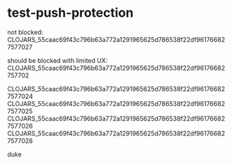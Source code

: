 # test-push-protection

not blocked: CLOJARS_55caac69f43c796b63a772a1291965625d786538f22df961766827577027

should be blocked with limited UX: CLOJARS_55caac69f43c796b63a772a1291965625d786538f22df96176682757702

CLOJARS_55caac69f43c796b63a772a1291965625d786538f22df961766827577024
CLOJARS_55caac69f43c796b63a772a1291965625d786538f22df961766827577025
CLOJARS_55caac69f43c796b63a772a1291965625d786538f22df961766827577026
CLOJARS_55caac69f43c796b63a772a1291965625d786538f22df961766827577028

duke
